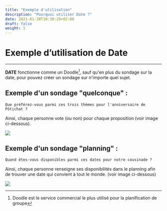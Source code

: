 ```yaml
---
title: "Exemple d'utilisation"
description: "Pourquoi utiliser Date ?"
date: 2021-01-30T10:30:29+02:00
draft: false
weight: 1
---
```


# Exemple d’utilisation de **Date**
_____

**DATE** fonctionne comme un Doodle[^1], sauf qu'en plus du sondage sur la date, pour pouvez créer un sondage sur n'importe quel sujet.


## Exemple d'un sondage "quelconque" :

```
Que préférez-vous parmi ces trois thèmes pour l'anniversaire de Pôtichat ?
```
Ainsi, chaque personne vote (ou non) pour chaque proposition (voir image ci-dessous).

![](../img/sondage1.jpg)


## Exemple d'un sondage "planning" :
```
Quand êtes-vous disponibles parmi ces dates pour notre cousinade ?
```
Ainsi, chaque personne renseigne ses disponibilités dans le planning afin de trouver une date qui convient à tout le monde. (voir image ci-dessous)

[^1]: Doodle est le service commercial le plus utilisé pour la planification de groupe

![](../img/sondage2.jpg)
